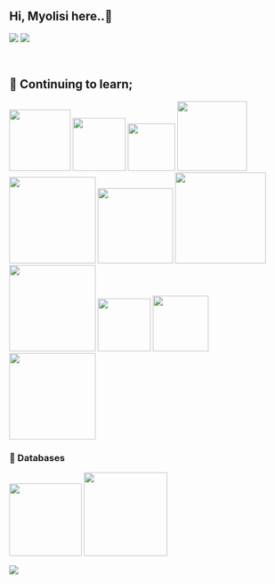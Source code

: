 ## Hi, Myolisi here..🙂

[<img src="https://img.shields.io/badge/linkedin-%230077B5.svg?&style=for-the-badge&logo=linkedin&logoColor=white" />](https://www.linkedin.com/in/myolisi-lunga-ngubentombi-59806063/) 
[<img src="https://img.shields.io/badge/dev.to-0A0A0A?style=for-the-badge&logo=dev.to&logoColor=white" />](https://dev.to/myolisi) 

<br>

## 🌱 Continuing to learn;

<img src="https://img.shields.io/badge/HTML5-E34F26?style=for-the-badge&logo=html5&logoColor=white" width="110"/> <img src="https://img.shields.io/badge/CSS3-1572B6?style=for-the-badge&logo=css3&logoColor=white" width="95"/>
<img src="https://img.shields.io/badge/Vue.js-35495E?style=for-the-badge&logo=vue-dot-js&logoColor=4FC08D" width="85px">
<img src="https://img.shields.io/badge/nuxt.js-00C58E?style=for-the-badge&logo=nuxtdotjs&logoColor=white" width="125px">
<img src="https://img.shields.io/badge/Bootstrap-563D7C?style=for-the-badge&logo=bootstrap&logoColor=white" width="155px">
<img src="https://img.shields.io/badge/Angular-DD0031?style=for-the-badge&logo=angular&logoColor=white" width="135px">
<img src="https://img.shields.io/badge/JavaScript-323330?style=for-the-badge&logo=javascript&logoColor=F7DF1E" width="163"/>  <img src="https://img.shields.io/badge/TypeScript-007ACC?style=for-the-badge&logo=typescript&logoColor=white" width="155px">
 <img src="https://img.shields.io/badge/Java-ED8B00?style=for-the-badge&logo=java&logoColor=white" width="95px">
 <img src="https://img.shields.io/badge/Node.js-43853D?style=for-the-badge&logo=node-dot-js&logoColor=white" width="100px">
<img src="https://img.shields.io/badge/Express.js-000000?style=for-the-badge&logo=express&logoColor=white" width="155px">


### :file_folder: Databases
<p>
<img src="https://img.shields.io/badge/MongoDB-4EA94B?style=for-the-badge&logo=mongodb&logoColor=white" width="130px">
  <img src="https://img.shields.io/badge/PostgreSQL-316192?style=for-the-badge&logo=postgresql&logoColor=white" width="150px">
</p>


![](https://komarev.com/ghpvc/?username=Myolisi)
